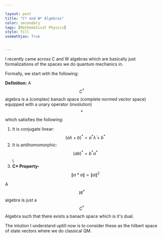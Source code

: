 ```yaml
---

layout: post
title: "C* and W* Algebras"
color: secondary
tags: [Mathematical Physics]
style: fill
usemathjax: True


---
```

I recently came across C and W algebras which are basically just formalizations of the spaces we do quantum mechanics in. 

Formally, we start with the following:
   
**Definition:** A $$C^*$$ algebra is a (complex) banach space (complete normed vector space) equipped with a unary operator (involution) $$*$$ which satisfies the following:

   1. It is conjugate linear:
\
        $$(a \lambda + b)^* = a^* \bar \lambda+ b^*$$
   2. It is antihomomorphic:
\
        $$(a b)^* = b^* a^*$$
\  
   3. **C\* Property-** $$\|a * a\| = \|a\|^2$$

A $$W^*$$ algebra is just a $$C^*$$ Algebra such that there exists a banach space which is it's dual. 

The intution I understand uptill now is to consider these as the hilbert space of state vectors where we do classical QM. 
